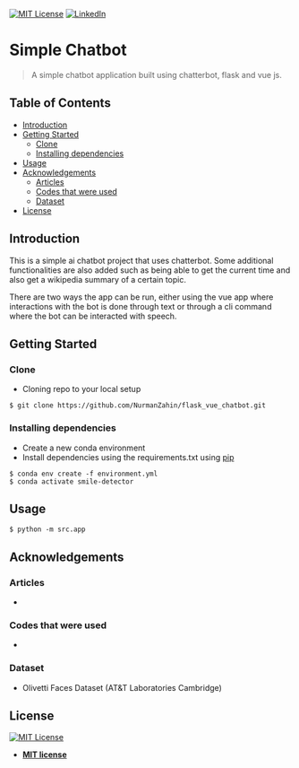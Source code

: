 [![MIT License][mit-license-shield]][mit-license-url]
[![LinkedIn][linkedin-shield]][linkedin-url]

# Simple Chatbot
> A simple chatbot application built using chatterbot, flask and vue js.



## Table of Contents
  - [Introduction](#introduction)
  - [Getting Started](#getting-started)
    - [Clone](#clone)
    - [Installing dependencies](#installing-dependencies)
  - [Usage](#usage)
  - [Acknowledgements](#acknowledgements)
    - [Articles](#articles)
    - [Codes that were used](#codes-that-were-used)
    - [Dataset](#dataset)
  - [License](#license)


## Introduction
This is a simple ai chatbot project that uses chatterbot. Some additional functionalities are also added such as being able to get the current time and also get a wikipedia summary of a certain topic.

There are two ways the app can be run, either using the vue app where interactions with the bot is done through text or through a cli command where the bot can be interacted with speech. 

## Getting Started

### Clone
- Cloning repo to your local setup
```shell
$ git clone https://github.com/NurmanZahin/flask_vue_chatbot.git
```

### Installing dependencies
- Create a new conda environment 
- Install dependencies using the requirements.txt using [pip](https://pip.pypa.io/en/stable/installing/)
```shell
$ conda env create -f environment.yml
$ conda activate smile-detector 
```

## Usage

```shell
$ python -m src.app
```



## Acknowledgements
### Articles 
- 

### Codes that were used
- 

### Dataset
- Olivetti Faces Dataset (AT&T Laboratories Cambridge)


## License

[![MIT License][mit-license-shield]][mit-license-url]

- **[MIT license](http://opensource.org/licenses/mit-license.php)**



[mit-license-shield]: https://img.shields.io/github/license/othneildrew/Best-README-Template.svg?style=flat-square
[mit-license-url]: https://badges.mit-license.org/
[linkedin-shield]: https://img.shields.io/badge/-LinkedIn-black.svg?style=flat-square&logo=linkedin&colorB=555
[linkedin-url]: www.linkedin.com/in/nurman-jupri-20655814a
[product-screenshot]: images/screenshot.png
[article1-url]: https://towardsdatascience.com/beginners-guide-to-building-a-singlish-ai-chatbot-7ecff8255ee
[article2-url]: https://towardsdatascience.com/generating-singlish-text-messages-with-a-lstm-network-7d0fdc4593b6